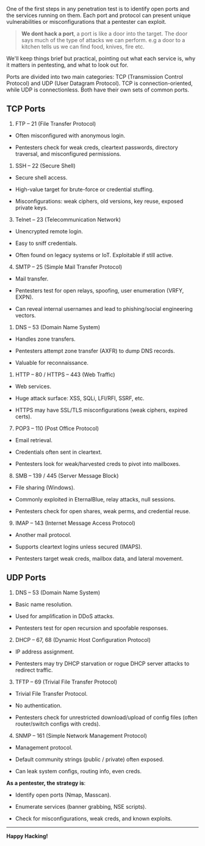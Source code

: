 One of the first steps in any penetration test is to identify open ports and the services running on them. Each port and protocol can present unique vulnerabilities or misconfigurations that a pentester can exploit.

> **We dont hack a port**, a port is like a door into the target. The door says much of the type of attacks we can perform. e.g a door to a kitchen tells us we can find food, knives, fire etc.

We'll keep things brief but practical, pointing out what each service is, why it matters in pentesting, and what to look out for.

Ports are divided into two main categories: TCP (Transmission Control Protocol) and UDP (User Datagram Protocol). TCP is connection-oriented, while UDP is connectionless. Both have their own sets of common ports.

## TCP Ports

1. FTP – 21 (File Transfer Protocol)

- Often misconfigured with anonymous login.

- Pentesters check for weak creds, cleartext passwords, directory traversal, and misconfigured permissions.

1. SSH – 22 (Secure Shell)

- Secure shell access.

- High-value target for brute-force or credential stuffing.

- Misconfigurations: weak ciphers, old versions, key reuse, exposed private keys.

3. Telnet – 23 (Telecommunication Network)

- Unencrypted remote login.

- Easy to sniff credentials.

- Often found on legacy systems or IoT. Exploitable if still active.

4. SMTP – 25 (Simple Mail Transfer Protocol)

- Mail transfer.

- Pentesters test for open relays, spoofing, user enumeration (VRFY, EXPN).

- Can reveal internal usernames and lead to phishing/social engineering vectors.

1. DNS – 53 (Domain Name System)

- Handles zone transfers.

- Pentesters attempt zone transfer (AXFR) to dump DNS records.

- Valuable for reconnaissance.

1. HTTP – 80 / HTTPS – 443 (Web Traffic)

- Web services.

- Huge attack surface: XSS, SQLi, LFI/RFI, SSRF, etc.

- HTTPS may have SSL/TLS misconfigurations (weak ciphers, expired certs).

7. POP3 – 110 (Post Office Protocol)

- Email retrieval.

- Credentials often sent in cleartext.

- Pentesters look for weak/harvested creds to pivot into mailboxes.

8. SMB – 139 / 445 (Server Message Block)

- File sharing (Windows).

- Commonly exploited in EternalBlue, relay attacks, null sessions.

- Pentesters check for open shares, weak perms, and credential reuse.

9. IMAP – 143 (Internet Message Access Protocol)

- Another mail protocol.

- Supports cleartext logins unless secured (IMAPS).

- Pentesters target weak creds, mailbox data, and lateral movement.

## UDP Ports

1. DNS – 53 (Domain Name System)

- Basic name resolution.

- Used for amplification in DDoS attacks.

- Pentesters test for open recursion and spoofable responses.

2. DHCP – 67, 68 (Dynamic Host Configuration Protocol)

- IP address assignment.

- Pentesters may try DHCP starvation or rogue DHCP server attacks to redirect traffic.

3. TFTP – 69 (Trivial File Transfer Protocol)

- Trivial File Transfer Protocol.

- No authentication.

- Pentesters check for unrestricted download/upload of config files (often router/switch configs with creds).

4. SNMP – 161 (Simple Network Management Protocol)

- Management protocol.

- Default community strings (public / private) often exposed.

- Can leak system configs, routing info, even creds.

**As a pentester, the strategy is**:

- Identify open ports (Nmap, Masscan).

- Enumerate services (banner grabbing, NSE scripts).

- Check for misconfigurations, weak creds, and known exploits.

---

**Happy Hacking!**
